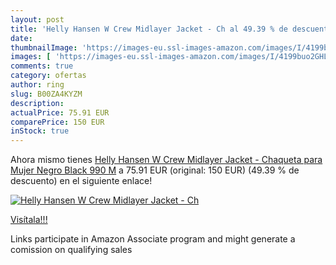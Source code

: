 ```yaml
---
layout: post
title: 'Helly Hansen W Crew Midlayer Jacket - Ch al 49.39 % de descuento'
date: 
thumbnailImage: 'https://images-eu.ssl-images-amazon.com/images/I/4199buo2GHL._SL200_.jpg'
images: [ 'https://images-eu.ssl-images-amazon.com/images/I/4199buo2GHL._SL200_.jpg' ]
comments: true
category: ofertas
author: ring
slug: B00ZA4KYZM
description:
actualPrice: 75.91 EUR
comparePrice: 150 EUR
inStock: true
---
```


Ahora mismo tienes [Helly Hansen W Crew Midlayer Jacket - Chaqueta para Mujer  Negro  Black 990   M](https://www.amazon.es/dp/B00ZA4KYZM/?tag=tolees-21) a 75.91 EUR (original: 150 EUR) (49.39 %  de descuento) en el siguiente enlace!

[![Helly Hansen W Crew Midlayer Jacket - Ch](https://images-eu.ssl-images-amazon.com/images/I/4199buo2GHL._SL200_.jpg)](https://www.amazon.es/dp/B00ZA4KYZM/?tag=tolees-21)

[Visítala!!!](https://www.amazon.es/dp/B00ZA4KYZM/?tag=tolees-21)

Links participate in Amazon Associate program and might generate a comission on qualifying sales

